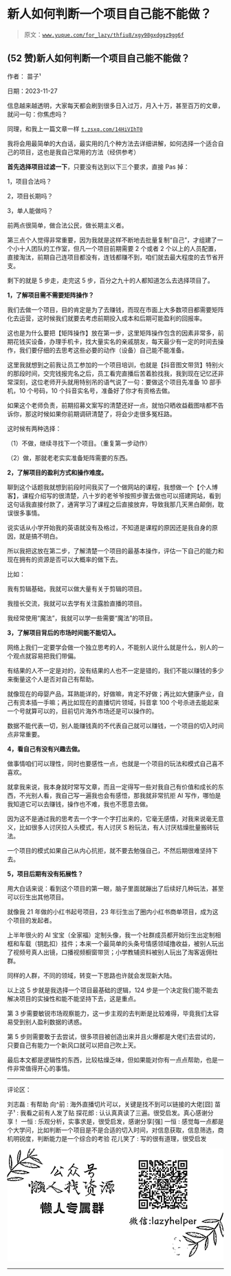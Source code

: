 # 新人如何判断一个项目自己能不能做？

> 原文：[`www.yuque.com/for_lazy/thfiu8/xgy98gxdggz9gg6f`](https://www.yuque.com/for_lazy/thfiu8/xgy98gxdggz9gg6f)

## (52 赞)新人如何判断一个项目自己能不能做？

作者： 苗子¹

日期：2023-11-27

信息越来越透明，大家每天都会刷到很多日入过万，月入十万，甚至百万的文章，就问一句：你焦虑吗？

同理，和我上一篇文章一样 [`t.zsxq.com/14HiVIhT0`](https://t.zsxq.com/14HiVIhT0)

我将会用最简单的大白话，最实用的几个种方法去详细讲解，如何选择一个适合自己的项目，这也是我自己常用的方法（经供参考）

**首先选择项目过滤一下**，只要没有达到以下三个要求，直接 Pas 掉：

1，项目合法吗？

2，项目长期吗？

3，单人能做吗？

前两点很简单，做合法公民，做长期主义者。

第三点个人觉得非常重要，因为我就是这样不断地去批量复制“自己”，才组建了一个小十人团队的工作室，但凡一个项目前期需要 2 个或者 2 个以上的人员配置，直接淘汰，前期自己连项目都没有，连钱都赚不到，咱们就去最大程度的去节省开支。

剩下的就是 5 步走，走完这 5 步，百分之九十的人都知道怎么去选择项目了。

**1，了解项目需不需要矩阵操作？**

我们去做一个项目，目的肯定是为了去赚钱，而现在市面上大多数项目都需要矩阵化去运营，这时候我们就要去考虑前期投入成本和后期可能盈利的回报率。

这也是为什么要把【矩阵操作】放在第一步，这里矩阵操作包含的因素非常多，前期花钱买设备，办理手机卡，找大量实名的亲戚朋友，每天最少有一定的时间去操作，我们要仔细的去思考这些必要的动作（设备）自己能不能准备。

这里我就想到之前我让员工参加的一个项目培训，也就是【抖音图文带货】特别火的那段时间，交完钱报完名之后，员工看完直播后苦着脸找我，我到现在记忆还非常深刻，这位老师开头就用特别吊的语气说了一句：要做这个项目先准备 10 部手机，10 个号码，10 个抖音实名号，准备好了你才有资格去做。

如果这个老师负责，前期招募文案写的清楚还好一点，就怕只晒收益截图啥都不告诉你，那这时候如果你前期调研清楚了，将会少走很多冤枉路。

这时候有两种选择：

（1）不做，继续寻找下一个项目。（重复第一步动作）

（2）做，那就老老实实准备矩阵需要的东西。

**2，了解项目的盈利方式和操作难度。**

聊到这个话题我就想到前段时间我买了一个做网站的课程，我想做一个【个人博客】，课程介绍写的很清楚，八十岁的老爷爷按照步骤去做也可以搭建网站，看到这句话我直接付款了，通宵学习了课程之后直接放弃，导致我那几天黑白颠倒，耽误很多事情。

说实话从小学开始我的英语就没有及格过，不知道是课程的原因还是我自身的原因，就是搞不明白。

所以我把这放在第二步，了解清楚一个项目的最基本操作，评估一下自己的能力和现在拥有的资源是否可以大概率的做下去。

比如：

我有剪辑基础，我就可以做大量有关于剪辑的项目。

我擅长交流，我就可以去学有关注露脸直播的项目。

我经常使用“魔法”，我就可以学一些需要“魔法”的项目。

**3，了解项目背后的市场时间能不能切入。**

网络上我们一定要学会做一个独立思考的人，不能别人说什么就是什么，别人的一个观点就容易把我们带偏。

有结果的人不一定是对的，没有结果的人也不一定是错的，我们不能以赚钱的多少来衡量这个人是否对自己有帮助。

就像现在的母婴产品，耳熟能详的，好做嘛，肯定不好做；再比如大健康产业，自己有资本插一手嘛；再比如现在的直播切片领域，抖音拿 100 个号杀进去能起来一个号就算可以的，目前切片海外市场还是可以操作的。

数据不能代表一切，别人能赚钱真的不代表自己就可以赚钱，一个项目的切入时间点非常重要。

**4，看自己有没有兴趣去做。**

做事情咱们可以理性，同时也要感性一点，也就是一个项目的玩法和模式自己喜不喜欢。

就拿我来说，我本身就时常写文章，而且一定得写一些对我自己有价值和成长的东西，不光别人看，我自己写一遍我也会有感悟，那我就非常抗拒 AI 写作，哪怕是我知道它可以去赚钱，操作也不难，我也不愿意去做。

因为这不是通过我的思考去一个字一个字打出来的，它毫无感情，对我来说毫无意义，比如很多人讨厌拉人头模式，有人讨厌 S 粉玩法，有人讨厌枯燥批量搬砖玩法。

一个项目的模式如果自己从内心抗拒，就不要去勉强自己，不然后期很难坚持下去。

**5，项目后期有没有拓展性？**

用大白话来说：看到这个项目的第一眼，脑子里面就蹦出了后续好几种玩法，甚至可以衍生出其他项目。

就像我 21 年做的小红书起号项目，23 年衍生出了圈内小红书商单项目，成为这个项目的发起者。

上半年很火的 AI 宝宝（全家福）定制头像，我一个社群成员都开始衍生出定制相框和车载（钥匙扣）挂件；本来一个最简单的头条号情感领域撸收益，被别人玩出了视频号真人出镜，口播视频橱窗带货；小学教辅资料被别人玩出了淘客返佣社群。

同样的人群，不同的领域，转变一下思路也许就会发现新大陆。

以上这 5 步就是我选择一个项目最基础的逻辑，124 步是一个决定我们能不能去解决项目的实操性和能不能坚持下去，这是重点。

第 3 步需要敏锐市场观察能力，这一步主观的去判断是比较难得，毕竟我们太容易受到别人盈利数据的诱惑。

第 5 步则需要敢于去尝试，很多项目被创造出来并且火爆都是大佬们去尝试的，只要自己有能力一个新风口就可以把自己吹上天。

最后本文都是逻辑性的东西，比较枯燥乏味，但如果能对你有一点点帮助，也是一件非常值得开心的事情。

* * *

评论区：

刘志磊 : 有帮助
向^前 : 海外直播切片可以，关键是找不到可以链接的大佬[囧]
苗子¹ : 我看之前有人发了贴
探花郎 : 认认真真读了三遍。很受启发。真心感谢分享！
一恒 : 乐观分析，实事求是，很受启发，感谢分享[强]
一恒 : 感觉每一点都是个大学问，比如判断一个项目是不是合适的切入时间，对信息获取，信息筛选，商机明锐度，判断能力是一个综合的考验
花儿笑了 : 写的很有道理，很受启发

![](img/1c37d505930596d12a88ab23e11aa07a.png)

* * *